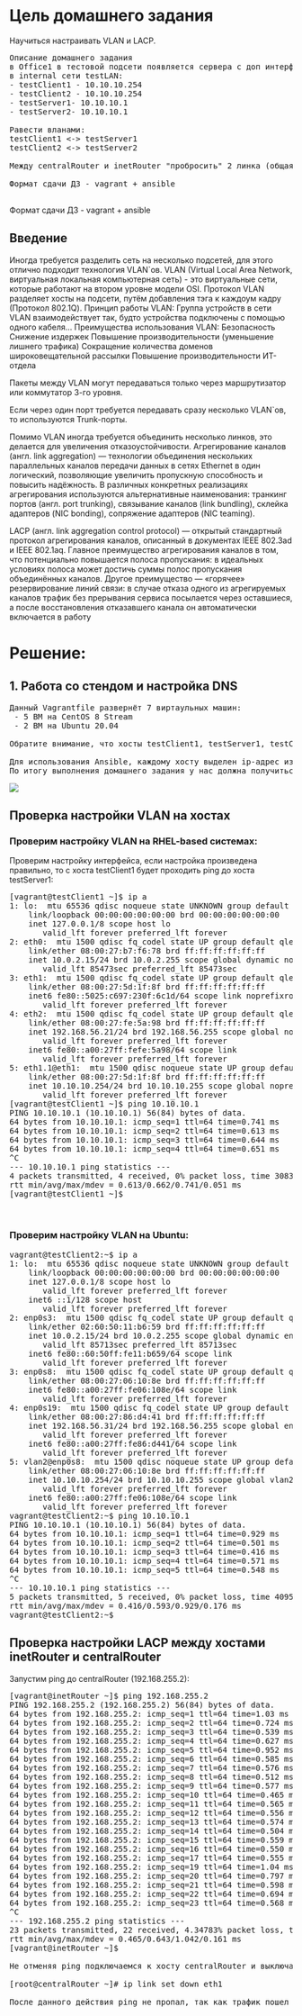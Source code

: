 # Цель домашнего задания
Научиться настраивать VLAN и LACP. 
<pre>
Описание домашнего задания
в Office1 в тестовой подсети появляется сервера с доп интерфесами и адресами
в internal сети testLAN: 
- testClient1 - 10.10.10.254
- testClient2 - 10.10.10.254
- testServer1- 10.10.10.1 
- testServer2- 10.10.10.1

Равести вланами:
testClient1 <-> testServer1
testClient2 <-> testServer2

Между centralRouter и inetRouter "пробросить" 2 линка (общая inernal сеть) и объединить их в бонд, проверить работу c отключением интерфейсов

Формат сдачи ДЗ - vagrant + ansible

</pre>

Формат сдачи ДЗ - vagrant + ansible

## Введение
Иногда требуется разделить сеть на несколько подсетей, для этого отлично подходит технология VLAN`ов. 
VLAN (Virtual Local Area Network, виртуальная локальная компьютерная сеть) -  это виртуальные сети, которые работают на втором уровне модели OSI. Протокол VLAN разделяет хосты на подсети, путём добавления тэга к каждоум кадру (Протокол 802.1Q).
Принцип работы VLAN:
Группа устройств в сети VLAN взаимодействует так, будто устройства подключены с помощью одного кабеля…
Преимущества использования VLAN:
Безопасность
Снижение издержек
Повышение производительности (уменьшение лишнего трафика)
Сокращение количества доменов широковещательной рассылки
Повышение производительности ИТ-отдела

Пакеты между VLAN могут передаваться только через маршрутизатор или коммутатор 3-го уровня. 

Если через один порт требуется передавать сразу несколько VLAN`ов, то используются Trunk-порты.

Помимо VLAN иногда требуется объединить несколько линков, это делается для увеличения отказоустойчивости. 
Агрегирование каналов (англ. link aggregation) — технологии объединения нескольких параллельных каналов передачи данных в сетях Ethernet в один логический, позволяющие увеличить пропускную способность и повысить надёжность. В различных конкретных реализациях агрегирования используются альтернативные наименования: транкинг портов (англ. port trunking), связывание каналов (link bundling), склейка адаптеров (NIC bonding), сопряжение адаптеров (NIC teaming).

LACP (англ. link aggregation control protocol) — открытый стандартный протокол агрегирования каналов, описанный в документах IEEE 802.3ad и IEEE 802.1aq.
Главное преимущество агрегирования каналов в том, что потенциально повышается полоса пропускания: в идеальных условиях полоса может достичь суммы полос пропускания объединённых каналов. Другое преимущество — «горячее» резервирование линий связи: в случае отказа одного из агрегируемых каналов трафик без прерывания сервиса посылается через оставшиеся, а после восстановления отказавшего канала он автоматически включается в работу


# Решение:

## 1. Работа со стендом и настройка DNS
<pre>
Данный Vagrantfile развернёт 7 виртаульных машин:
 - 5 ВМ на CentOS 8 Stream
 - 2 ВМ на Ubuntu 20.04 

Обратите внимание, что хосты testClient1, testServer1, testClient2 и testServer2 находятся в одной сети (testLAN). 

Для использования Ansible, каждому хосту выделен ip-адрес из подсети 192.168.56.0/24.
По итогу выполнения домашнего задания у нас должна получиться следующая топология сети: 
</pre>
![](1.png)

## Проверка настройки VLAN на хостах

### Проверим настройку VLAN на RHEL-based системах:
Проверим настройку интерфейса, если настройка произведена правильно, то с хоста testClient1 будет проходить ping до хоста testServer1:
<pre>
[vagrant@testClient1 ~]$ ip a
1: lo: <LOOPBACK,UP,LOWER_UP> mtu 65536 qdisc noqueue state UNKNOWN group default qlen 1000
    link/loopback 00:00:00:00:00:00 brd 00:00:00:00:00:00
    inet 127.0.0.1/8 scope host lo
       valid_lft forever preferred_lft forever
2: eth0: <BROADCAST,MULTICAST,UP,LOWER_UP> mtu 1500 qdisc fq_codel state UP group default qlen 1000
    link/ether 08:00:27:b7:f6:78 brd ff:ff:ff:ff:ff:ff
    inet 10.0.2.15/24 brd 10.0.2.255 scope global dynamic noprefixroute eth0
       valid_lft 85473sec preferred_lft 85473sec
3: eth1: <BROADCAST,MULTICAST,UP,LOWER_UP> mtu 1500 qdisc fq_codel state UP group default qlen 1000
    link/ether 08:00:27:5d:1f:8f brd ff:ff:ff:ff:ff:ff
    inet6 fe80::5025:c697:230f:6c1d/64 scope link noprefixroute 
       valid_lft forever preferred_lft forever
4: eth2: <BROADCAST,MULTICAST,UP,LOWER_UP> mtu 1500 qdisc fq_codel state UP group default qlen 1000
    link/ether 08:00:27:fe:5a:98 brd ff:ff:ff:ff:ff:ff
    inet 192.168.56.21/24 brd 192.168.56.255 scope global noprefixroute eth2
       valid_lft forever preferred_lft forever
    inet6 fe80::a00:27ff:fefe:5a98/64 scope link 
       valid_lft forever preferred_lft forever
5: eth1.1@eth1: <BROADCAST,MULTICAST,UP,LOWER_UP> mtu 1500 qdisc noqueue state UP group default qlen 1000
    link/ether 08:00:27:5d:1f:8f brd ff:ff:ff:ff:ff:ff
    inet 10.10.10.254/24 brd 10.10.10.255 scope global noprefixroute eth1.1
       valid_lft forever preferred_lft forever
[vagrant@testClient1 ~]$ ping 10.10.10.1
PING 10.10.10.1 (10.10.10.1) 56(84) bytes of data.
64 bytes from 10.10.10.1: icmp_seq=1 ttl=64 time=0.741 ms
64 bytes from 10.10.10.1: icmp_seq=2 ttl=64 time=0.613 ms
64 bytes from 10.10.10.1: icmp_seq=3 ttl=64 time=0.644 ms
64 bytes from 10.10.10.1: icmp_seq=4 ttl=64 time=0.651 ms
^C
--- 10.10.10.1 ping statistics ---
4 packets transmitted, 4 received, 0% packet loss, time 3083ms
rtt min/avg/max/mdev = 0.613/0.662/0.741/0.051 ms
[vagrant@testClient1 ~]$ 


</pre>

### Проверим настройку VLAN на Ubuntu:
<pre>
vagrant@testClient2:~$ ip a
1: lo: <LOOPBACK,UP,LOWER_UP> mtu 65536 qdisc noqueue state UNKNOWN group default qlen 1000
    link/loopback 00:00:00:00:00:00 brd 00:00:00:00:00:00
    inet 127.0.0.1/8 scope host lo
       valid_lft forever preferred_lft forever
    inet6 ::1/128 scope host 
       valid_lft forever preferred_lft forever
2: enp0s3: <BROADCAST,MULTICAST,UP,LOWER_UP> mtu 1500 qdisc fq_codel state UP group default qlen 1000
    link/ether 02:60:50:11:b6:59 brd ff:ff:ff:ff:ff:ff
    inet 10.0.2.15/24 brd 10.0.2.255 scope global dynamic enp0s3
       valid_lft 85713sec preferred_lft 85713sec
    inet6 fe80::60:50ff:fe11:b659/64 scope link 
       valid_lft forever preferred_lft forever
3: enp0s8: <BROADCAST,MULTICAST,UP,LOWER_UP> mtu 1500 qdisc fq_codel state UP group default qlen 1000
    link/ether 08:00:27:06:10:8e brd ff:ff:ff:ff:ff:ff
    inet6 fe80::a00:27ff:fe06:108e/64 scope link 
       valid_lft forever preferred_lft forever
4: enp0s19: <BROADCAST,MULTICAST,UP,LOWER_UP> mtu 1500 qdisc fq_codel state UP group default qlen 1000
    link/ether 08:00:27:86:d4:41 brd ff:ff:ff:ff:ff:ff
    inet 192.168.56.31/24 brd 192.168.56.255 scope global enp0s19
       valid_lft forever preferred_lft forever
    inet6 fe80::a00:27ff:fe86:d441/64 scope link 
       valid_lft forever preferred_lft forever
5: vlan2@enp0s8: <BROADCAST,MULTICAST,UP,LOWER_UP> mtu 1500 qdisc noqueue state UP group default qlen 1000
    link/ether 08:00:27:06:10:8e brd ff:ff:ff:ff:ff:ff
    inet 10.10.10.254/24 brd 10.10.10.255 scope global vlan2
       valid_lft forever preferred_lft forever
    inet6 fe80::a00:27ff:fe06:108e/64 scope link 
       valid_lft forever preferred_lft forever
vagrant@testClient2:~$ ping 10.10.10.1
PING 10.10.10.1 (10.10.10.1) 56(84) bytes of data.
64 bytes from 10.10.10.1: icmp_seq=1 ttl=64 time=0.929 ms
64 bytes from 10.10.10.1: icmp_seq=2 ttl=64 time=0.501 ms
64 bytes from 10.10.10.1: icmp_seq=3 ttl=64 time=0.416 ms
64 bytes from 10.10.10.1: icmp_seq=4 ttl=64 time=0.571 ms
64 bytes from 10.10.10.1: icmp_seq=5 ttl=64 time=0.548 ms
^C
--- 10.10.10.1 ping statistics ---
5 packets transmitted, 5 received, 0% packet loss, time 4095ms
rtt min/avg/max/mdev = 0.416/0.593/0.929/0.176 ms
vagrant@testClient2:~$ 
</pre>

## Проверка настройки LACP между хостами inetRouter и centralRouter

Запустим ping до centralRouter (192.168.255.2):

<pre>
[vagrant@inetRouter ~]$ ping 192.168.255.2
PING 192.168.255.2 (192.168.255.2) 56(84) bytes of data.
64 bytes from 192.168.255.2: icmp_seq=1 ttl=64 time=1.03 ms
64 bytes from 192.168.255.2: icmp_seq=2 ttl=64 time=0.724 ms
64 bytes from 192.168.255.2: icmp_seq=3 ttl=64 time=0.539 ms
64 bytes from 192.168.255.2: icmp_seq=4 ttl=64 time=0.627 ms
64 bytes from 192.168.255.2: icmp_seq=5 ttl=64 time=0.952 ms
64 bytes from 192.168.255.2: icmp_seq=6 ttl=64 time=0.585 ms
64 bytes from 192.168.255.2: icmp_seq=7 ttl=64 time=0.576 ms
64 bytes from 192.168.255.2: icmp_seq=8 ttl=64 time=0.512 ms
64 bytes from 192.168.255.2: icmp_seq=9 ttl=64 time=0.577 ms
64 bytes from 192.168.255.2: icmp_seq=10 ttl=64 time=0.465 ms
64 bytes from 192.168.255.2: icmp_seq=11 ttl=64 time=0.565 ms
64 bytes from 192.168.255.2: icmp_seq=12 ttl=64 time=0.556 ms
64 bytes from 192.168.255.2: icmp_seq=13 ttl=64 time=0.574 ms
64 bytes from 192.168.255.2: icmp_seq=14 ttl=64 time=0.504 ms
64 bytes from 192.168.255.2: icmp_seq=15 ttl=64 time=0.559 ms
64 bytes from 192.168.255.2: icmp_seq=16 ttl=64 time=0.550 ms
64 bytes from 192.168.255.2: icmp_seq=17 ttl=64 time=0.555 ms
64 bytes from 192.168.255.2: icmp_seq=19 ttl=64 time=1.04 ms
64 bytes from 192.168.255.2: icmp_seq=20 ttl=64 time=0.797 ms
64 bytes from 192.168.255.2: icmp_seq=21 ttl=64 time=0.598 ms
64 bytes from 192.168.255.2: icmp_seq=22 ttl=64 time=0.694 ms
64 bytes from 192.168.255.2: icmp_seq=23 ttl=64 time=0.568 ms
^C
--- 192.168.255.2 ping statistics ---
23 packets transmitted, 22 received, 4.34783% packet loss, time 23046ms
rtt min/avg/max/mdev = 0.465/0.643/1.042/0.161 ms
[vagrant@inetRouter ~]$ 

Не отменяя ping подключаемся к хосту centralRouter и выключаем там интерфейс eth1: 

[root@centralRouter ~]# ip link set down eth1

После данного действия ping не пропал, так как трафик пошел по-другому порту.
</pre>














